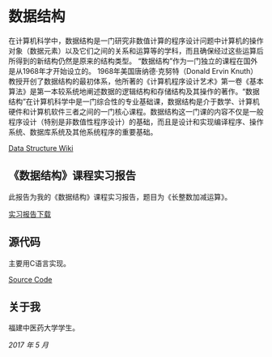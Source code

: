 # 数据结构

在计算机科学中，数据结构是一门研究非数值计算的程序设计问题中计算机的操作对象（数据元素）以及它们之间的关系和运算等的学科，而且确保经过这些运算后所得到的新结构仍然是原来的结构类型。
“数据结构”作为一门独立的课程在国外是从1968年才开始设立的。 1968年美国唐纳德·克努特（Donald Ervin Knuth）教授开创了数据结构的最初体系，他所著的《计算机程序设计艺术》第一卷《基本算法》是第一本较系统地阐述数据的逻辑结构和存储结构及其操作的著作。“数据结构”在计算机科学中是一门综合性的专业基础课，数据结构是介于数学、计算机硬件和计算机软件三者之间的一门核心课程。数据结构这一门课的内容不仅是一般程序设计（特别是非数值性程序设计）的基础，而且是设计和实现编译程序、操作系统、数据库系统及其他系统程序的重要基础。

[Data Structure Wiki](https://en.wikipedia.org/wiki/Data_structure)

## 《数据结构》课程实习报告
此报告为我的《数据结构》课程实习报告，题目为《长整数加减运算》。

[实习报告下载](https://github.com/jl223vy/DataStructure/raw/master/3150707012-%E6%9D%8E%E9%9D%96.doc)
## 源代码
主要用C语言实现。

[Source Code](https://github.com/jl223vy/DataStructure/tree/master/sourceCode)

## 关于我
福建中医药大学学生。

*2017 年 5 月*
